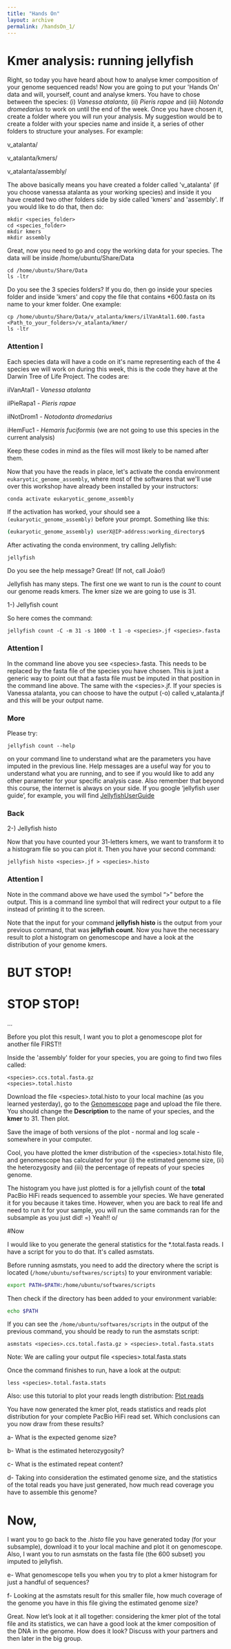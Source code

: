 ```yaml
---
title: "Hands On"
layout: archive
permalink: /handsOn_1/
---  
```


# Kmer analysis: running jellyfish <a name="where-are-we?"></a> 

Right, so today you have heard about how to analyse kmer composition of your genome sequenced reads! Now you are going to put your 'Hands On' data and will, yourself, count and analyse kmers.
You have to chose between the species: (i) *Vanessa atalanta*, (ii) *Pieris rapae* and (iii) *Notonda dromedarius* to work on until the end of the week. Once you have chosen it, create a folder where you will run your analysis. My suggestion would be to create a folder with your species name and inside it, a series of other folders to structure your analyses. For example:

v_atalanta/

 v_atalanta/kmers/
  
 v_atalanta/assembly/
  
 The above basically means you have created a folder called 'v_atalanta' (if you choose vanessa atalanta as your working species) and inside it you have created two other folders side by side called 'kmers' and 'assembly'. If you would like to do that, then do:
 
 ```console  
mkdir <species_folder>
cd <species_folder>
mkdir kmers
mkdir assembly
```  
 
Great, now you need to go and copy the working data for your species. The data will be inside /home/ubuntu/Share/Data

```console  
cd /home/ubuntu/Share/Data
ls -ltr
```  
Do you see the 3 species folders? If you do, then go inside your species folder and inside 'kmers' and copy the file that contains \*600.fasta on its name to your kmer folder. One example:


```console  
cp /home/ubuntu/Share/Data/v_atalanta/kmers/ilVanAtal1.600.fasta <Path_to_your_folders>/v_atalanta/kmer/
ls -ltr
```  

### Attention :grey_exclamation: 

Each species data will have a code on it's name representing each of the 4 species we will work on during this week, this is the code they have at the Darwin Tree of Life Project. The codes are:

ilVanAtal1 - *Vanessa atalanta*

ilPieRapa1 - *Pieris rapae*

ilNotDrom1 - *Notodonta dromedarius*

iHemFuc1 - *Hemaris fuciformis* (we are not going to use this species in the current analysis)


Keep these codes in mind as the files will most likely to be named after them.

Now that you have the reads in place, let's activate the conda environment `eukaryotic_genome_assembly`, where most of the softwares that we'll use over this workshop have already been installed by your instructors:  

```bash  
conda activate eukaryotic_genome_assembly
```

If the activation has worked, your should see a `(eukaryotic_genome_assembly)` before your prompt. Something like this:  
```bash  
(eukaryotic_genome_assembly) userX@IP-address:working_directory$
```

After activating the conda environment, try calling Jellyfish:

```console  
jellyfish
``` 

Do you see the help message? Great! (If not, call Joāo!)

Jellyfish has many steps. The first one we want to run is the *count* to count our genome reads kmers. The kmer size we are going to use is 31. 

1-) Jellyfish count

So here comes the command:

```console  
jellyfish count -C -m 31 -s 1000 -t 1 -o <species>.jf <species>.fasta
``` 


### Attention :grey_exclamation: 

In the command line above you see \<species\>.fasta. This needs to be replaced by the fasta file of the species you have chosen. This is just a generic way to point out that a fasta file must be imputed in that position in the command line above. The same with the \<species\>.jf. If your species is Vanessa atalanta, you can choose to have the output (-o) called v_atalanta.jf and this will be your output name.

### More

Please try:

```console  
jellyfish count --help 
```

on your command line to understand what are the parameters you have imputed in the previous line. Help messages are a useful way for you to understand what you are running, and to see if you would like to add any other parameter for your specific analysis case. Also remember that beyond this course, the internet is always on your side. If you google ‘jellyfish user guide’, for example, you will find [JellyfishUserGuide]( http://www.genome.umd.edu/docs/JellyfishUserGuide.pdf)

### Back

2-) Jellyfish histo

Now that you have counted your 31-letters kmers, we want to transform it to a histogram file so you can plot it. Then you have your second command:


```console  
jellyfish histo <species>.jf > <species>.histo

```

### Attention :grey_exclamation: 

Note in the command above we have used the symbol “>” before the output. This is a command line symbol that will redirect your output to a file instead of printing it to the screen.

Note that the input for your command **jellyfish histo** is the output from your previous command, that was **jellyfish count**. Now you have the necessary result to plot a histogram on genomescope and have a look at the distribution of your genome kmers. 



# BUT STOP!

# STOP STOP! 

...

Before you plot this result, I want you to plot a genomescope plot for another file FIRST!! 

Inside the 'assembly' folder for your species, you are going to find two files called:

```console  
<species>.ccs.total.fasta.gz
<species>.total.histo
```

Download the file \<species\>.total.histo to your local machine (as you learned yesterday), go to the [Genomescope](http://qb.cshl.edu/genomescope/) page and upload the file there. You should change the **Description** to the name of your species, and the **kmer** to 31. Then plot.

Save the image of both versions of the plot - normal and log scale - somewhere in your computer.

Cool, you have plotted the kmer distribution of the \<species\>.total.histo file, and genomescope has calculated for your (i) the estimated genome size, (ii) the heterozygosity and (iii) the percentage of repeats of your species genome. 

The histogram you have just plotted is for a jellyfish count of the **total** PacBio HiFi reads sequenced to assemble your species. We have generated it for you because it takes time. However, when you are back to real life and need to run it for your sample, you will run the same commands ran for the subsample as you just did! =) Yeah!! o/

#Now

I would like to you generate the general statistics for the \*.total.fasta reads. I have a script for you to do that. It's called asmstats. 

Before running asmstats, you need to add the directory where the script is located (`/home/ubuntu/softwares/scripts`) to your environment variable:  

```bash  
export PATH=$PATH:/home/ubuntu/softwares/scripts
```  

Then check if the directory has been added to your environment variable:  

```bash  
echo $PATH
```

If you can see the `/home/ubuntu/softwares/scripts` in the output of the previous command, you should be ready to run the asmstats script:

```console  
asmstats <species>.ccs.total.fasta.gz > <species>.total.fasta.stats
```

Note: We are calling your output file \<species\>.total.fasta.stats

Once the command finishes to run, have a look at the output:

```console  
less <species>.total.fasta.stats
```

Also: use this tutorial to plot your reads length distribution: [Plot reads](https://github.com/eukaryotic-genome-assembly/eukaryotic-genome-assembly.github.io/blob/master/_pages/handsOn_plotReadLength.md)

You have now generated the kmer plot, reads statistics and reads plot distribution for your complete PacBio HiFi read set. Which conclusions can you now draw from these results?


a- What is the expected genome size?

b- What is the estimated heterozygosity?

c- What is the estimated repeat content?

d- Taking into consideration the estimated genome size, and the statistics of the total reads you have just generated, how much read coverage you have to assemble this genome?


# Now,



I want you to go back to the *.histo* file you have generated today (for your subsample), download it to your local machine and plot it on genomescope. Also, I want you to run asmstats on the fasta file (the 600 subset) you imputed to jellyfish. 

e- What genomescope tells you when you try to plot a kmer histogram for just a handful of sequences? 

f- Looking at the asmstats result for this smaller file, how much coverage of the genome you have in this file giving the estimated genome size?

Great. Now let’s look at it all together: considering the kmer plot of the total file and its statistics, we can have a good look at the kmer composition of the DNA in the genome. How does it look? Discuss with your partners and then later in the big group.  


